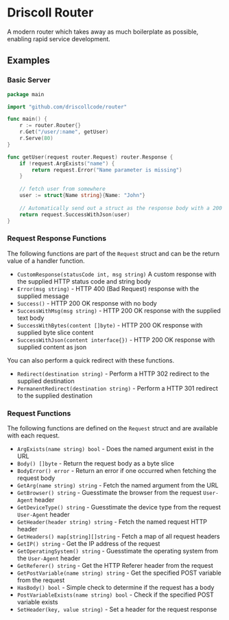 # Driscoll Router

A modern router which takes away as much boilerplate as possible, enabling rapid service development.

## Examples

### Basic Server

```go
package main

import "github.com/driscollcode/router"

func main() {
	r := router.Router{}
	r.Get("/user/:name", getUser)
	r.Serve(80)
}

func getUser(request router.Request) router.Response {
	if !request.ArgExists("name") {
		return request.Error("Name parameter is missing")
    }
    
    // fetch user from somewhere
    user := struct{Name string}{Name: "John"}
    
    // Automatically send out a struct as the response body with a 200 status code
    return request.SuccessWithJson(user)
}
```

### Request Response Functions

The following functions are part of the ``Request`` struct and can be the return value of a handler function.

* ``CustomResponse(statusCode int, msg string)`` A custom response with the supplied HTTP status code and string body
* ``Error(msg string)`` - HTTP 400 (Bad Request) response with the supplied message
* ``Success()`` - HTTP 200 OK response with no body
* ``SuccessWithMsg(msg string)`` - HTTP 200 OK response with the supplied text body
* ``SuccessWithBytes(content []byte)`` - HTTP 200 OK response with supplied byte slice content
* ``SuccessWithJson(content interface{})`` - HTTP 200 OK response with supplied content as json

You can also perform a quick redirect with these functions.

* ``Redirect(destination string)`` - Perform a HTTP 302 redirect to the supplied destination
* ``PermanentRedirect(destination string)`` - Perform a HTTP 301 redirect to the supplied destination

### Request Functions

The following functions are defined on the ``Request`` struct and are available with each request.

* ``ArgExists(name string) bool`` - Does the named argument exist in the URL
* ``Body() []byte`` - Return the request body as a byte slice
* ``BodyError() error`` - Return an error if one occurred when fetching the request body
* ``GetArg(name string) string`` - Fetch the named argument from the URL
* ``GetBrowser() string`` - Guesstimate the browser from the request ``User-Agent`` header
* ``GetDeviceType() string`` - Guesstimate the device type from the request ``User-Agent`` header
* ``GetHeader(header string) string`` - Fetch the named request HTTP header
* ``GetHeaders() map[string][]string`` - Fetch a map of all request headers
* ``GetIP() string`` - Get the IP address of the request
* ``GetOperatingSystem() string`` - Guesstimate the operating system from the ``User-Agent`` header
* ``GetReferer() string`` - Get the HTTP Referer header from the request
* ``GetPostVariable(name string) string`` - Get the specified POST variable from the request
* ``HasBody() bool`` - Simple check to determine if the request has a body
* ``PostVariableExists(name string) bool`` - Check if the specified POST variable exists
* ``SetHeader(key, value string)`` - Set a header for the request response